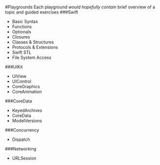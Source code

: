 #Playgrounds
Each playground _would hopefully contain_ brief overview of a topic and guided exercises
###Swift
* Basic Syntax
 * Functions
 * Optionals
 * Closures
* Classes & Structures
* Protocols & Extensions
* Swift STL
* File System Access

###UIKit
* UIView
* UIControl
* CoreGraphics
* CoreAnimation

###CoreData
* KeyedArchives
* CoreData
* ModelVersions

###Concurrency
* Dispatch

###Networking
* URLSession
